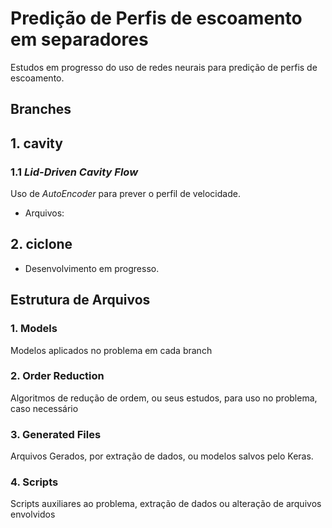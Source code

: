 # Predição de Perfis de escoamento em separadores 
Estudos em progresso do uso de redes neurais para predição de perfis de 
escoamento. 

## Branches 
## 1. cavity 
### 1.1 *Lid-Driven Cavity Flow*
Uso de *AutoEncoder* para prever o perfil de velocidade.
* Arquivos:

## 2. ciclone
* Desenvolvimento em progresso.


## Estrutura de Arquivos
### 1. Models

  Modelos aplicados no problema em cada branch
### 2. Order Reduction

  Algoritmos de redução de ordem, ou seus estudos, para uso no problema, caso necessário
### 3. Generated Files

  Arquivos Gerados, por extração de dados, ou modelos salvos pelo Keras.

### 4. Scripts

  Scripts auxiliares ao problema, extração de dados ou alteração de arquivos envolvidos
